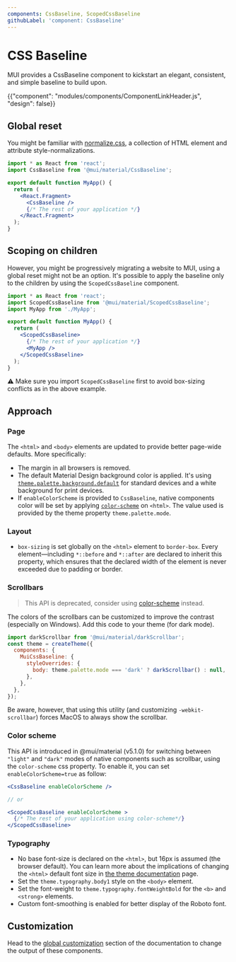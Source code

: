 ```yaml
---
components: CssBaseline, ScopedCssBaseline
githubLabel: 'component: CssBaseline'
---
```


# CSS Baseline

<p class="description">MUI provides a CssBaseline component to kickstart an elegant, consistent, and simple baseline to build upon.</p>

{{"component": "modules/components/ComponentLinkHeader.js", "design": false}}

## Global reset

You might be familiar with [normalize.css](https://github.com/necolas/normalize.css), a collection of HTML element and attribute style-normalizations.

```jsx
import * as React from 'react';
import CssBaseline from '@mui/material/CssBaseline';

export default function MyApp() {
  return (
    <React.Fragment>
      <CssBaseline />
      {/* The rest of your application */}
    </React.Fragment>
  );
}
```

## Scoping on children

However, you might be progressively migrating a website to MUI, using a global reset might not be an option.
It's possible to apply the baseline only to the children by using the `ScopedCssBaseline` component.

```jsx
import * as React from 'react';
import ScopedCssBaseline from '@mui/material/ScopedCssBaseline';
import MyApp from './MyApp';

export default function MyApp() {
  return (
    <ScopedCssBaseline>
      {/* The rest of your application */}
      <MyApp />
    </ScopedCssBaseline>
  );
}
```

⚠️ Make sure you import `ScopedCssBaseline` first to avoid box-sizing conflicts as in the above example.

## Approach

### Page

The `<html>` and `<body>` elements are updated to provide better page-wide defaults. More specifically:

- The margin in all browsers is removed.
- The default Material Design background color is applied.
  It's using [`theme.palette.background.default`](/customization/default-theme/?expand-path=$.palette.background) for standard devices and a white background for print devices.
- If `enableColorScheme` is provided to `CssBaseline`, native components color will be set by applying [`color-scheme`](https://web.dev/color-scheme/) on `<html>`.
  The value used is provided by the theme property `theme.palette.mode`.

### Layout

- `box-sizing` is set globally on the `<html>` element to `border-box`.
  Every element—including `*::before` and `*::after` are declared to inherit this property,
  which ensures that the declared width of the element is never exceeded due to padding or border.

### Scrollbars

> This API is deprecated, consider using [color-scheme](#color-scheme) instead.

The colors of the scrollbars can be customized to improve the contrast (especially on Windows). Add this code to your theme (for dark mode).

```jsx
import darkScrollbar from '@mui/material/darkScrollbar';
const theme = createTheme({
  components: {
    MuiCssBaseline: {
      styleOverrides: {
        body: theme.palette.mode === 'dark' ? darkScrollbar() : null,
      },
    },
  },
});
```

Be aware, however, that using this utility (and customizing `-webkit-scrollbar`) forces MacOS to always show the scrollbar.

### Color scheme

This API is introduced in @mui/material (v5.1.0) for switching between `"light"` and `"dark"` modes of native components such as scrollbar, using the `color-scheme` css property.
To enable it, you can set `enableColorScheme=true` as follow:

```jsx
<CssBaseline enableColorScheme />

// or

<ScopedCssBaseline enableColorScheme >
  {/* The rest of your application using color-scheme*/}
</ScopedCssBaseline>
```

### Typography

- No base font-size is declared on the `<html>`, but 16px is assumed (the browser default).
  You can learn more about the implications of changing the `<html>` default font size in [the theme documentation](/customization/typography/#typography-html-font-size) page.
- Set the `theme.typography.body1` style on the `<body>` element.
- Set the font-weight to `theme.typography.fontWeightBold` for the `<b>` and `<strong>` elements.
- Custom font-smoothing is enabled for better display of the Roboto font.

## Customization

Head to the [global customization](/customization/how-to-customize/#5-global-css-override) section of the documentation to change the output of these components.
